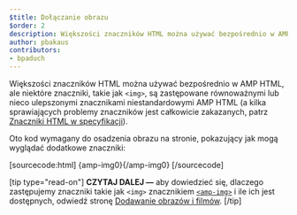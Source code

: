 ```yaml
---
$title: Dołączanie obrazu
$order: 2
description: Większości znaczników HTML można używać bezpośrednio w AMP HTML, ale niektóre znaczniki, takie jak <img>, są zastępowane równoważnymi lub nieco ulepszonymi znacznikami niestandardowymi AMP HTML.
author: pbakaus
contributors:
- bpaduch
---
```


Większości znaczników HTML można używać bezpośrednio w AMP HTML, ale niektóre znaczniki, takie jak `<img>`, są zastępowane równoważnymi lub nieco ulepszonymi znacznikami niestandardowymi AMP HTML (a kilka sprawiających problemy znaczników jest całkowicie zakazanych, patrz [Znaczniki HTML w specyfikacji](../../../../documentation/guides-and-tutorials/learn/spec/amphtml.md#html-tags)).

Oto kod wymagany do osadzenia obrazu na stronie, pokazujący jak mogą wyglądać dodatkowe znaczniki:

[sourcecode:html] {amp-img0}{/amp-img0} [/sourcecode]

[tip type="read-on"] **CZYTAJ DALEJ —** aby dowiedzieć się, dlaczego zastępujemy znaczniki takie jak `<img>` znacznikiem [`<amp-img>`](../../../../documentation/components/reference/amp-img.md) i ile ich jest dostępnych, odwiedź stronę [Dodawanie obrazów i filmów](../../../../documentation/guides-and-tutorials/develop/media_iframes_3p/index.md). [/tip]
